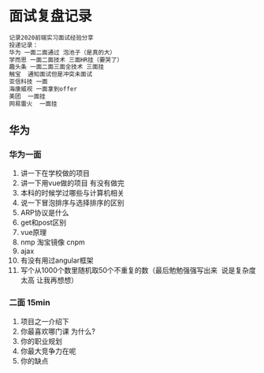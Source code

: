 # 面试复盘记录

```txt
记录2020前端实习面试经验分享
投递记录：
华为 一面二面通过 泡池子（是真的大）
学而思 一面二面技术 三面HR挂（要哭了）
趣头条 一面二面三面全技术 三面挂
触宝  通知面试但是冲突未面试
亚信科技 一面
海康威视 一面拿到offer
美团  一面挂
网易雷火  一面挂
```

## 华为

### 华为一面

1. 讲一下在学校做的项目
2. 讲一下用vue做的项目 有没有做完
3. 本科的时候学过哪些与计算机相关
4. 说一下冒泡排序与选择排序的区别
5. ARP协议是什么
6. get和post区别
7. vue原理
8. nmp 淘宝镜像 cnpm
9. ajax
10. 有没有用过angular框架
11. 写个从1000个数里随机取50个不重复的数（最后勉勉强强写出来  说是复杂度太高 让我再想想）

### 二面 15min

1. 项目之一介绍下
2. 你最喜欢哪门课 为什么?
3. 你的职业规划
4. 你最大竞争力在呢
5. 你的缺点

